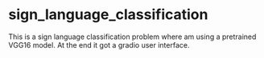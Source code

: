 # sign_language_classification

This is a sign language classification problem where am using a pretrained VGG16 model.
At the end it got a gradio user interface.
